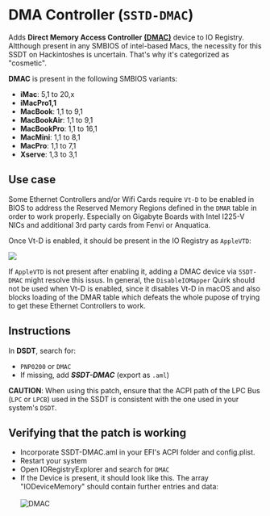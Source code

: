 # DMA Controller (`SSTD-DMAC`)
Adds **Direct Memory Access Controller** [**(DMAC)**](https://binaryterms.com/direct-memory-access-dma.html) device to IO Registry. Altthough present in any SMBIOS of intel-based Macs, the necessity for this SSDT on Hackintoshes is uncertain. That's why it's categorized as "cosmetic".

**DMAC** is present in the following SMBIOS variants:

- **iMac**: 5,1 to 20,x
- **iMacPro1,1**
- **MacBook**: 1,1 to 9,1
- **MacBookAir**: 1,1 to 9,1
- **MacBookPro**: 1,1 to 16,1
- **MacMini**: 1,1 to 8,1
- **MacPro**: 1,1 to 7,1
- **Xserve**: 1,3 to 3,1

## Use case
Some Ethernet Controllers and/or Wifi Cards require `Vt-D` to be enabled in BIOS to address the Reserved Memory Regions defined in the `DMAR` table in order to work properly. Especially on Gigabyte Boards with Intel I225-V NICs and additional 3rd party cards from Fenvi or Anquatica.

Once Vt-D is enabled, it should be present in the IO Registry as `AppleVTD`:

![](/Users/5t33z0/Desktop/AppleVTD.png)

If `AppleVTD` is not present after enabling it, adding a DMAC device via `SSDT-DMAC` might resolve this issus. In general, the `DisableIOMapper` Quirk should not be used when Vt-D is enabled, since it disables Vt-D in macOS and also blocks loading of the DMAR table which defeats the whole pupose of trying to get these Ethernet Controllers to work.

## Instructions

In **DSDT**, search for:

- `PNP0200` or `DMAC`
-  If missing, add ***SSDT-DMAC*** (export as `.aml`)

**CAUTION**: When using this patch, ensure that the ACPI path of the LPC Bus (`LPC` or `LPCB`) used in the SSDT is consistent with the one used in your system's `DSDT`. 

## Verifying that the patch is working
- Incorporate SSDT-DMAC.aml in your EFI's ACPI folder and config.plist.
- Restart your system 
- Open IORegistryExplorer and search for `DMAC`
- If the Device is present, it should look like this. The array "IODeviceMemory" should contain further entries and data:</br></br>
  ![DMAC](https://user-images.githubusercontent.com/76865553/141217597-78d7dcbb-2a7a-4910-a607-b1ec7e780d35.png)
